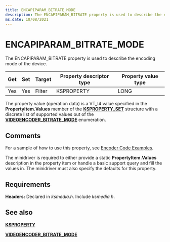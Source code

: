 ```yaml
---
title: ENCAPIPARAM_BITRATE_MODE
description: The ENCAPIPARAM_BITRATE property is used to describe the encoding mode of the device.
ms.date: 10/08/2021
---
```


# ENCAPIPARAM_BITRATE_MODE

The ENCAPIPARAM_BITRATE property is used to describe the encoding mode of the device.

| Get | Set | Target | Property descriptor type | Property value type |
|--|--|--|--|--|
| Yes | Yes | Filter | KSPROPERTY | LONG |

The property value (operation data) is a VT_I4 value specified in the **PropertyItem.Values** member of the [**KSPROPERTY_SET**](/windows-hardware/drivers/ddi/ks/ns-ks-ksproperty_set) structure with a discrete list of supported values out of the [**VIDEOENCODER_BITRATE_MODE**](/windows-hardware/drivers/ddi/ksmedia/ne-ksmedia-videoencoder_bitrate_mode) enumeration.

## Comments

For a sample of how to use this property, see [Encoder Code Examples](./encoder-code-examples.md).

The minidriver is required to either provide a static **PropertyItem.Values** description in the property item or handle a basic support query and fill the values in. The minidriver must also specify the defaults for this property.

## Requirements

**Headers:** Declared in *ksmedia.h*. Include *ksmedia.h*.

## See also

[**KSPROPERTY**](ksproperty-structure.md)

[**VIDEOENCODER_BITRATE_MODE**](/windows-hardware/drivers/ddi/ksmedia/ne-ksmedia-videoencoder_bitrate_mode)
